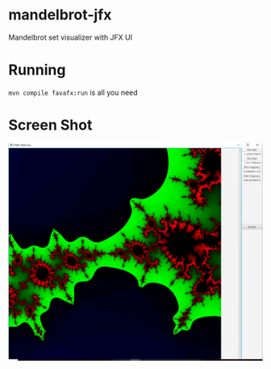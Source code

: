 # mandelbrot-jfx
Mandelbrot set visualizer with JFX UI

# Running
`mvn compile favafx:run` is all you need

# Screen Shot
![](screenshot.png)
